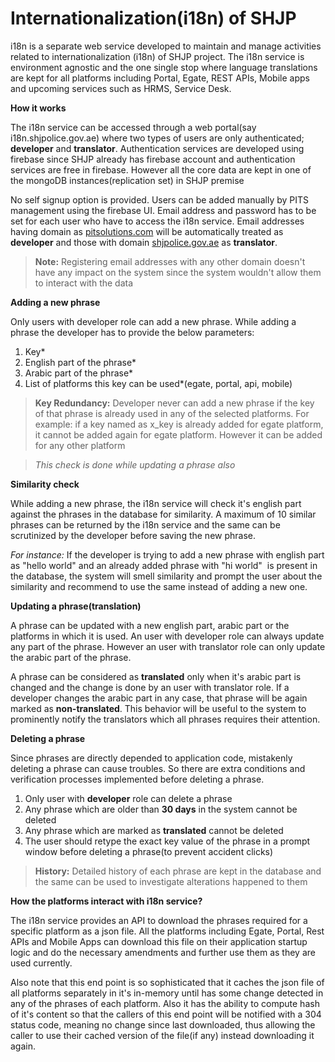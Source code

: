# Internationalization(i18n) of SHJP



i18n is a separate web service developed to maintain and manage activities related to internationalization (i18n) of SHJP project. The i18n service is environment agnostic and the one single stop where language translations are kept for all platforms including Portal, Egate, REST APIs, Mobile apps and upcoming services such as HRMS, Service Desk.



**How it works**



The i18n service can be accessed through a web portal(say i18n.shjpolice.gov.ae) where two types of users are only authenticated; **developer** and **translator**. Authentication services are developed using firebase since SHJP already has firebase account and authentication services are free in firebase. However all the core data are kept in one of the mongoDB instances(replication set) in SHJP premise



No self signup option is provided. Users can be added manually by PITS management using the firebase UI. Email address and password has to be set for each user who have to access the i18n service. Email addresses having domain as [pitsolutions.com](https://www.pitsolutions.ch/en/) will be automatically treated as **developer** and those with domain [shjpolice.gov.ae](https://shjpolice.gov.ae/) as **translator**.



>**Note:** Registering email addresses with any other domain doesn't have any impact on the system since the system wouldn't allow them to interact with the data



**Adding a new phrase**



Only users with developer role can add a new phrase. While adding a phrase the developer has to provide the below parameters:

1. Key*
1. English part of the phrase*
1. Arabic part of the phrase*
1. List of platforms this key can be used*(egate, portal, api, mobile)

>**Key Redundancy:** Developer never can add a new phrase if the key of that phrase is already used in any of the selected platforms. For example: if a key named as x_key is already added for egate platform, it cannot be added again for egate platform. However it can be added for any other platform 


>_This check is done while updating a phrase also_





**Similarity check**



While adding a new phrase, the i18n service will check it's english part against the phrases in the database for similarity. A maximum of 10 similar phrases can be returned by the i18n service and the same can be scrutinized by the developer before saving the new phrase.



_For instance:_ If the developer is trying to add a new phrase with english part as "hello world" and an already added phrase with "hi world"  is present in the database, the system will smell similarity and prompt the user about the similarity and recommend to use the same instead of adding a new one.



**Updating a phrase(translation)**



A phrase can be updated with a new english part, arabic part or the platforms in which it is used. An user with developer role can always update any part of the phrase. However an user with translator role can only update the arabic part of the phrase.



A phrase can be considered as **translated** only when it's arabic part is changed and the change is done by an user with translator role. If a developer changes the arabic part in any case, that phrase will be again marked as **non-translated**. This behavior will be useful to the system to prominently notify the translators which all phrases requires their attention.



**Deleting a phrase**



Since phrases are directly depended to application code, mistakenly deleting a phrase can cause troubles. So there are extra conditions and verification processes implemented before deleting a phrase.



1. Only user with **developer** role can delete a phrase
1. Any phrase which are older than **30 days** in the system cannot be deleted
1. Any phrase which are marked as **translated** cannot be deleted
1. The user should retype the exact key value of the phrase in a prompt window before deleting a phrase(to prevent accident clicks)


>**History:** Detailed history of each phrase are kept in the database and the same can be used to investigate alterations happened to them



**How the platforms interact with i18n service?**



The i18n service provides an API to download the phrases required for a specific platform as a json file. All the platforms including Egate, Portal, Rest APIs and Mobile Apps can download this file on their application startup logic and do the necessary amendments and further use them as they are used currently.

Also note that this end point is so sophisticated that it caches the json file of all platforms separately in it's in-memory until has some change detected in any of the phrases of each platform. Also it has the ability to compute hash of it's content so that the callers of this end point will be notified with a 304 status code, meaning no change since last downloaded, thus allowing the caller to use their cached version of the file(if any) instead downloading it again.
